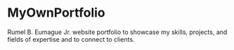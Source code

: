 # MyOwnPortfolio
Rumel B. Eumague Jr. website portfolio to showcase my skills, projects, and fields of expertise and to connect to clients.

